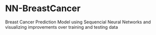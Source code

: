 # NN-BreastCancer
Breast Cancer Prediction Model using Sequencial Neural Networks and visualizing improvements over training and testing data

